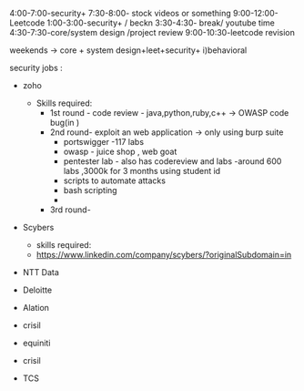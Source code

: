 
4:00-7:00-security+
7:30-8:00- stock videos or something
9:00-12:00- Leetcode
1:00-3:00-security+ / beckn
3:30-4:30- break/ youtube time
4:30-7:30-core/system design /project review
9:00-10:30-leetcode revision

weekends -> core + system design+leet+security+
	i)behavioral


security jobs :
- zoho
	- Skills required:
		- 1st round - code review - java,python,ruby,c++ -> OWASP code bug(in )
		- 2nd round- exploit an web application -> only using burp suite
			- portswigger -117 labs
			- owasp - juice shop , web goat
			- pentester lab -  also has codereview and labs -around 600 labs ,3000k for 3 months using student id
			- scripts to automate attacks
			- bash scripting
			- 
		- 3rd round- 
- Scybers
	- skills required:
	- https://www.linkedin.com/company/scybers/?originalSubdomain=in

- NTT Data
- Deloitte
- Alation
- crisil
- equiniti
- crisil
- TCS
